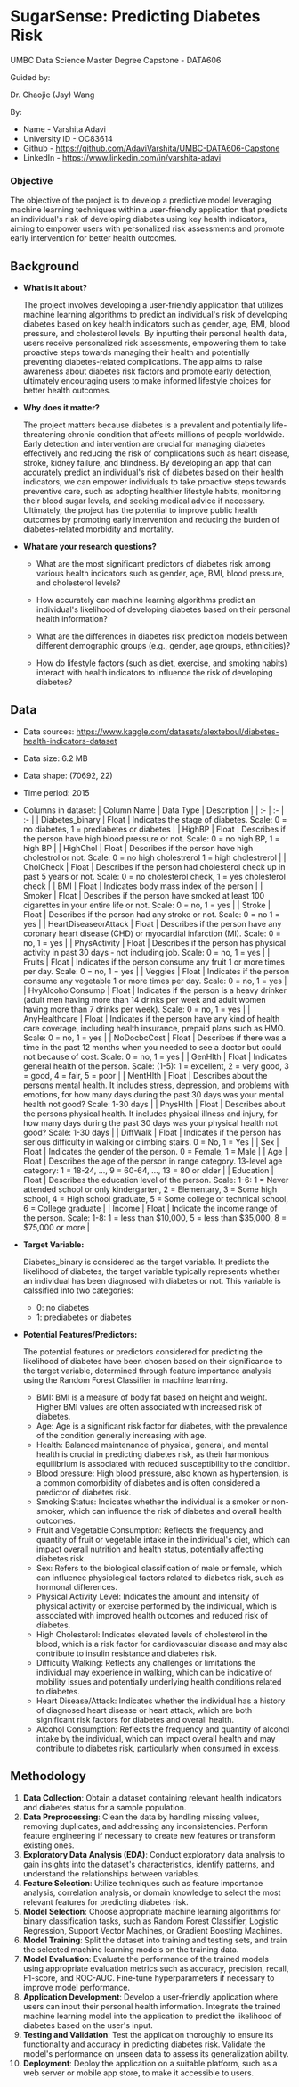 # SugarSense: Predicting Diabetes Risk

UMBC Data Science Master Degree Capstone - DATA606

Guided by:

Dr. Chaojie (Jay) Wang

By:
  - Name - Varshita Adavi
  - University ID - OC83614
  - Github - https://github.com/AdaviVarshita/UMBC-DATA606-Capstone
  - LinkedIn - https://www.linkedin.com/in/varshita-adavi


### Objective
The objective of the project is to develop a predictive model leveraging machine learning techniques within a user-friendly application that predicts an individual's risk of developing diabetes using key health indicators, aiming to empower users with personalized risk assessments and promote early intervention for better health outcomes.

## Background

- **What is it about?**

  The project involves developing a user-friendly application that utilizes machine learning algorithms to predict an individual's risk of developing diabetes based on key health indicators such as gender, age, BMI, blood pressure, and cholesterol levels. By inputting their personal health data, users receive personalized risk assessments, empowering them to take proactive steps towards managing their health and potentially preventing diabetes-related complications. The app aims to raise awareness about diabetes risk factors and promote early detection, ultimately encouraging users to make informed lifestyle choices for better health outcomes.

- **Why does it matter?**

  The project matters because diabetes is a prevalent and potentially life-threatening chronic condition that affects millions of people worldwide. Early detection and intervention are crucial for managing diabetes effectively and reducing the risk of complications such as heart disease, stroke, kidney failure, and blindness. By developing an app that can accurately predict an individual's risk of diabetes based on their health indicators, we can empower individuals to take proactive steps towards preventive care, such as adopting healthier lifestyle habits, monitoring their blood sugar levels, and seeking medical advice if necessary. Ultimately, the project has the potential to improve public health outcomes by promoting early intervention and reducing the burden of diabetes-related morbidity and mortality.

- **What are your research questions?**
  
  - What are the most significant predictors of diabetes risk among various health indicators such as gender, age, BMI, blood pressure, and cholesterol levels?

  - How accurately can machine learning algorithms predict an individual's likelihood of developing diabetes based on their personal health information?

  - What are the differences in diabetes risk prediction models between different demographic groups (e.g., gender, age groups, ethnicities)?

  - How do lifestyle factors (such as diet, exercise, and smoking habits) interact with health indicators to influence the risk of developing diabetes?


## Data 

- Data sources: https://www.kaggle.com/datasets/alexteboul/diabetes-health-indicators-dataset
- Data size: 6.2 MB
- Data shape: (70692, 22)
- Time period: 2015
- Columns in dataset:
    | Column Name | Data Type | Description |
    | :- | :- | :- |
    | Diabetes_binary | Float | Indicates the stage of diabetes. Scale: 0 = no diabetes, 1 = prediabetes or diabetes |
    | HighBP | Float | Describes if the person have high blood pressure or not. Scale: 0 = no high BP, 1 = high BP |
    | HighChol | Float | Describes if the person have high cholestrol or not. Scale: 0 = no high cholestrerol 1 = high cholestrerol |
    | CholCheck | Float | Describes if the person had cholesterol check up in past 5 years or not. Scale: 0 = no cholesterol check, 1 = yes cholesterol check |
    | BMI | Float | Indicates body mass index of the person |
    | Smoker | Float | Describes if the person have smoked at least 100 cigarettes in your entire life or not. Scale: 0 = no, 1 = yes |
    | Stroke | Float | Describes if the person had any stroke or not. Scale: 0 = no 1 = yes |
    | HeartDiseaseorAttack | Float | Describes if the person have any coronary heart disease (CHD) or myocardial infarction (MI). Scale: 0 = no, 1 = yes |
    | PhysActivity | Float | Describes if the person has physical activity in past 30 days - not including job. Scale: 0 = no, 1 = yes |
    | Fruits | Float | Indicates if the person consume any fruit 1 or more times per day. Scale: 0 = no, 1 = yes |
    | Veggies | Float | Indicates if the person consume any vegetable 1 or more times per day. Scale: 0 = no, 1 = yes |
    | HvyAlcoholConsump | Float | Indicates if the person is a heavy drinker (adult men having more than 14 drinks per week and adult women having more than 7 drinks per week). Scale: 0 = no, 1 = yes |
    | AnyHealthcare | Float | Indicates if the person have any kind of health care coverage, including health insurance, prepaid plans such as HMO. Scale: 0 = no, 1 = yes |
    | NoDocbcCost | Float | Describes if there was a time in the past 12 months when you needed to see a doctor but could not because of cost. Scale: 0 = no, 1 = yes |
    | GenHlth | Float | Indicates general health of the person. Scale: (1-5): 1 = excellent, 2 = very good, 3 = good, 4 = fair, 5 = poor |
    | MentHlth | Float | Describes about the persons mental health. It includes stress, depression, and problems with emotions, for how many days during the past 30 days was your mental health not good? Scale: 1-30 days |
    | PhysHlth | Float | Describes about the persons physical health. It includes physical illness and injury, for how many days during the past 30 days was your physical health not good? Scale: 1-30 days |
    | DiffWalk | Float | Indicates if the person has serious difficulty in walking or climbing stairs. 0 = No, 1 = Yes |
    | Sex | Float | Indicates the gender of the person. 0 = Female, 1 = Male |
    | Age | Float | Describes the age of the person in range category. 13-level age category: 1 = 18-24, ..., 9 = 60-64, ..., 13 = 80 or older |
    | Education | Float | Describes the education level of the person. Scale: 1-6: 1 = Never attended school or only kindergarten, 2 = Elementary, 3 = Some high school, 4 = High school graduate, 5 = Some college or technical school, 6 = College graduate |
    | Income | Float | Indicate the income range of the person. Scale: 1-8: 1 = less than $10,000, 5 = less than $35,000, 8 = $75,000 or more |


- **Target Variable:**

  Diabetes_binary is considered as the target variable. It predicts the likelihood of diabetes, the target variable typically represents whether an individual has been diagnosed with diabetes or not. This variable is calssified into two categories:
    - 0: no diabetes
    - 1: prediabetes or diabetes


- **Potential Features/Predictors:**

  The potential features or predictors considered for predicting the likelihood of diabetes have been chosen based on their significance to the target variable, determined through feature importance analysis using the Random Forest Classifier in machine learning.
  
    - BMI: BMI is a measure of body fat based on height and weight. Higher BMI values are often associated with increased risk of diabetes.
    - Age: Age is a significant risk factor for diabetes, with the prevalence of the condition generally increasing with age.
    - Health: Balanced maintenance of physical, general, and mental health is crucial in predicting diabetes risk, as their harmonious equilibrium is associated with reduced susceptibility to the condition.
    - Blood pressure: High blood pressure, also known as hypertension, is a common comorbidity of diabetes and is often considered a predictor of diabetes risk.
    - Smoking Status: Indicates whether the individual is a smoker or non-smoker, which can influence the risk of diabetes and overall health outcomes.
    - Fruit and Vegetable Consumption: Reflects the frequency and quantity of fruit or vegetable intake in the individual's diet, which can impact overall nutrition and health status, potentially affecting diabetes risk.
    - Sex: Refers to the biological classification of male or female, which can influence physiological factors related to diabetes risk, such as hormonal differences.
    - Physical Activity Level: Indicates the amount and intensity of physical activity or exercise performed by the individual, which is associated with improved health outcomes and reduced risk of diabetes.
    - High Cholesterol: Indicates elevated levels of cholesterol in the blood, which is a risk factor for cardiovascular disease and may also contribute to insulin resistance and diabetes risk.
    - Difficulty Walking: Reflects any challenges or limitations the individual may experience in walking, which can be indicative of mobility issues and potentially underlying health conditions related to diabetes.
    - Heart Disease/Attack: Indicates whether the individual has a history of diagnosed heart disease or heart attack, which are both significant risk factors for diabetes and overall health.
    - Alcohol Consumption: Reflects the frequency and quantity of alcohol intake by the individual, which can impact overall health and may contribute to diabetes risk, particularly when consumed in excess.
 

## Methodology

1. **Data Collection**: Obtain a dataset containing relevant health indicators and diabetes status for a sample population.
2. **Data Preprocessing**: Clean the data by handling missing values, removing duplicates, and addressing any inconsistencies. Perform feature engineering if necessary to create new features or transform existing ones.
3. **Exploratory Data Analysis (EDA)**: Conduct exploratory data analysis to gain insights into the dataset's characteristics, identify patterns, and understand the relationships between variables.
4. **Feature Selection**: Utilize techniques such as feature importance analysis, correlation analysis, or domain knowledge to select the most relevant features for predicting diabetes risk.
5. **Model Selection**: Choose appropriate machine learning algorithms for binary classification tasks, such as Random Forest Classifier, Logistic Regression, Support Vector Machines, or Gradient Boosting Machines.
6. **Model Training**: Split the dataset into training and testing sets, and train the selected machine learning models on the training data.
7. **Model Evaluation**: Evaluate the performance of the trained models using appropriate evaluation metrics such as accuracy, precision, recall, F1-score, and ROC-AUC. Fine-tune hyperparameters if necessary to improve model performance.
8. **Application Development**: Develop a user-friendly application where users can input their personal health information. Integrate the trained machine learning model into the application to predict the likelihood of diabetes based on the user's input.
9. **Testing and Validation**: Test the application thoroughly to ensure its functionality and accuracy in predicting diabetes risk. Validate the model's performance on unseen data to assess its generalization ability.
10. **Deployment**: Deploy the application on a suitable platform, such as a web server or mobile app store, to make it accessible to users.
